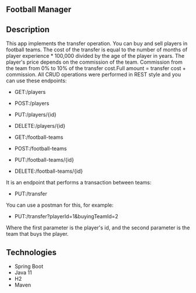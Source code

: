 ## Football Manager

## Description
This app implements the transfer operation. You can buy and sell players in football teams. 
The cost of the transfer is equal to the number of months of player experience * 100,000 divided by the age of the player in years.
The player's price depends on the commission of the team. Сommission from the team from 0% to 10% of the transfer cost.Full amount = transfer cost + commission.
All CRUD operations were performed in REST style and you can use these endpoints:

 - GET:/players
 - POST:/players
 - PUT:/players/{id}
 - DELETE:/players/{id}
 
 - GET:/football-teams
 - POST:/football-teams
 - PUT:/football-teams/{id}
 - DELETE:/football-teams/{id}
 
It is an endpoint that performs a transaction between teams:
 - PUT:/transfer
 
 You can use a postman for this, for example:
- PUT:/transfer?playerId=1&buyingTeamId=2

Where the first parameter is the player's id,
and the second parameter is the team that buys the player.

## Technologies
 - Spring Boot
 - Java 11
 - H2
 - Maven
